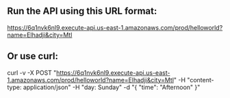 ## Run the API using this URL format:

https://6q1nvk6nl9.execute-api.us-east-1.amazonaws.com/prod/helloworld?name=Elhadji&city=Mtl

## Or use curl:

curl -v -X POST "https://6q1nvk6nl9.execute-api.us-east-1.amazonaws.com/prod/helloworld?name=Elhadji&city=Mtl" -H "content-type: application/json" -H "day: Sunday" -d "{ \"time\": \"Afternoon\" }"